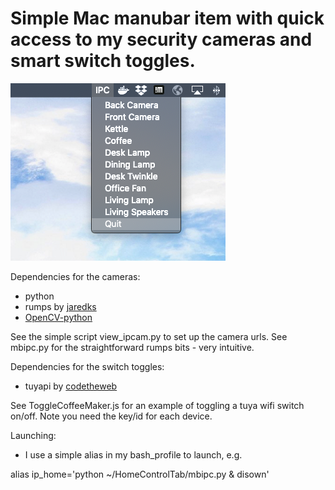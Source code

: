 # Simple Mac manubar item with quick access to my security cameras and smart switch toggles.

![Screenshot](Shot.png)

Dependencies for the cameras:
- python
- rumps by [jaredks](https://github.com/jaredks/rumps)
- [OpenCV-python](https://pypi.org/project/opencv-python/)

See the simple script view_ipcam.py to set up the camera urls.
See mbipc.py for the straightforward rumps bits - very intuitive.

Dependencies for the switch toggles:
- tuyapi by [codetheweb](https://github.com/codetheweb/tuyapi)

See ToggleCoffeeMaker.js for an example of toggling a tuya wifi switch on/off. 
Note you need the key/id for each device.

Launching:
- I use a simple alias in my bash_profile to launch, e.g.

alias ip_home='python ~/HomeControlTab/mbipc.py & disown'
